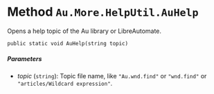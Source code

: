 # Method `Au.More.HelpUtil.AuHelp`

Opens a help topic of the Au library or LibreAutomate.

```
public static void AuHelp(string topic)
```

##### Parameters

- *topic*  (`string`):
    Topic file name, like `"Au.wnd.find"` or `"wnd.find"` or `"articles/Wildcard expression"`.